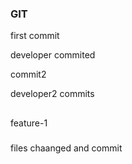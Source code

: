 ### GIT 
first commit

developer commited

commit2

developer2 commits

##
feature-1

###
files chaanged and commit
